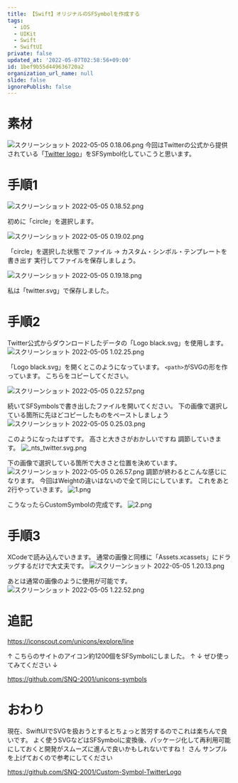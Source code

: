 ```yaml
---
title: 【Swift】オリジナルのSFSymbolを作成する
tags:
  - iOS
  - UIKit
  - Swift
  - SwiftUI
private: false
updated_at: '2022-05-07T02:58:56+09:00'
id: 1bef9b55d449636720a2
organization_url_name: null
slide: false
ignorePublish: false
---
```

# 素材
![スクリーンショット 2022-05-05 0.18.06.png](https://qiita-image-store.s3.ap-northeast-1.amazonaws.com/0/1745371/5a400211-3a69-4471-0893-ffc7179d0f0e.png)
今回はTwitterの公式から提供されている「[Twitter logo](https://about.twitter.com/en/who-we-are/brand-toolkit)」をSFSymbol化していこうと思います。

# 手順1
![スクリーンショット 2022-05-05 0.18.52.png](https://qiita-image-store.s3.ap-northeast-1.amazonaws.com/0/1745371/7d12d4bc-eba0-e8a7-e763-dc20a0af5b55.png)

初めに「circle」を選択します。

![スクリーンショット 2022-05-05 0.19.02.png](https://qiita-image-store.s3.ap-northeast-1.amazonaws.com/0/1745371/e8763971-0973-8f2e-b1eb-bc0580b29980.png)

「circle」を選択した状態で
ファイル → カスタム・シンボル・テンプレートを書き出す
実行してファイルを保存しましょう。

![スクリーンショット 2022-05-05 0.19.18.png](https://qiita-image-store.s3.ap-northeast-1.amazonaws.com/0/1745371/4a55affa-3f38-f39d-53c2-55993bff1a72.png)

私は「twitter.svg」で保存しました。

# 手順2
Twitter公式からダウンロードしたデータの「Logo black.svg」を使用します。
![スクリーンショット 2022-05-05 1.02.25.png](https://qiita-image-store.s3.ap-northeast-1.amazonaws.com/0/1745371/618fd52f-ca6c-db3d-642e-5f857b4ab3e2.png)

「Logo black.svg」を開くとこのようになっています。
`<path>`がSVGの形を作っています。
こちらをコピーしてください。

![スクリーンショット 2022-05-05 0.22.57.png](https://qiita-image-store.s3.ap-northeast-1.amazonaws.com/0/1745371/a9cfcc1a-a40f-37f3-c21b-4737135d232e.png)


続いてSFSymbolsで書き出したファイルを開いてください。
下の画像で選択している箇所に先ほどコピーしたものをペーストしましょう
![スクリーンショット 2022-05-05 0.25.03.png](https://qiita-image-store.s3.ap-northeast-1.amazonaws.com/0/1745371/2248cbb2-e134-c086-1df8-6c2008c099ec.png)

このようになったはずです。
高さと大きさがおかしいですね
調節していきます。
![_nts_twitter.svg.png](https://qiita-image-store.s3.ap-northeast-1.amazonaws.com/0/1745371/a4712128-df3a-0ef1-b254-53162d57ac73.png)

下の画像で選択している箇所で大きさと位置を決めています。
![スクリーンショット 2022-05-05 0.26.57.png](https://qiita-image-store.s3.ap-northeast-1.amazonaws.com/0/1745371/fe71b6bb-3880-8cdd-3115-0208ed17c0be.png)
調節が終わるとこんな感じになります。
今回はWeightの違いはないので全て同じにしています。
これをあと2行やっていきます。
![1.png](https://qiita-image-store.s3.ap-northeast-1.amazonaws.com/0/1745371/b989544c-708a-0f39-0f47-3887e609550b.png)

こうなったらCustomSymbolの完成です。
![2.png](https://qiita-image-store.s3.ap-northeast-1.amazonaws.com/0/1745371/bd410d06-e4df-aaad-ebd1-eb705806bf58.png)

# 手順3
XCodeで読み込んでいきます。
通常の画像と同様に「Assets.xcassets」にドラッグするだけで大丈夫です。
![スクリーンショット 2022-05-05 1.20.13.png](https://qiita-image-store.s3.ap-northeast-1.amazonaws.com/0/1745371/7a2b2bd4-63e2-7d8c-2ce5-cecdbe77720a.png)

あとは通常の画像のように使用が可能です。
![スクリーンショット 2022-05-05 1.22.52.png](https://qiita-image-store.s3.ap-northeast-1.amazonaws.com/0/1745371/619148a6-5a1a-d833-43bd-da3e684dc4e5.png)

# 追記
https://iconscout.com/unicons/explore/line

↑ こちらのサイトのアイコン約1200個をSFSymbolにしました。 ↑
↓ ぜひ使ってみてください ↓

https://github.com/SNQ-2001/unicons-symbols

# おわり
現在、SwiftUIでSVGを扱おうとするとちょっと苦労するのでこれは楽ちんで良いです。
よく使うSVGなどはSFSymbolに変換後、パッケージ化して再利用可能にしておくと開発がスムーズに進んで良いかもしれないですね！
さん
サンプルを上げておくので参考にしてください

https://github.com/SNQ-2001/Custom-Symbol-TwitterLogo


